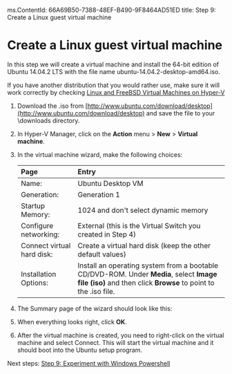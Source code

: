 ms.ContentId: 66A69B50-7388-48EF-B490-9F8464AD51ED
title: Step 9: Create a Linux guest virtual machine

# Create a Linux guest virtual machine #

In this step we will create a virtual machine and install the 64-bit edition of Ubuntu 14.04.2 LTS with the file name ubuntu-14.04.2-desktop-amd64.iso. 

If you have another distribution that you would rather use, make sure it will work correctly by checking [Linux and FreeBSD Virtual Machines on Hyper-V](https://technet.microsoft.com/en-us/library/dn531030.aspx)

<!-- Should we use a Gen 2 VM to show that stuff or stick with Gen 1 which might work for more distros? -->

1. Download the .iso from [http://www.ubuntu.com/download/desktop](http://www.ubuntu.com/download/desktop) and save the file to your \\downloads directory.
2. In Hyper-V Manager, click on the **Action** menu > **New** > **Virtual machine**. 
3. In the virtual machine wizard, make the following choices:

	| **Page** | **Entry** |
	|:-----|:-----|
	|Name:						|Ubuntu Desktop VM 												|
	|Generation: 				|Generation 1  													
	|Startup Memory:			|1024 and don't select dynamic memory 							|
	|Configure networking: 		|External (this is the Virtual Switch you created in Step 4)	|
	|Connect virtual hard disk: |Create a virtual hard disk (keep the other default values) 	|
	|Installation Options:		|Install an operating system from a bootable CD/DVD-ROM. Under **Media**, select **Image file (iso)** and then click **Browse** to point to the .iso file. 			|

4. The Summary page of the wizard should look like this:
	
	<!-- need screenshot -->
5. When everything looks right, click **OK**. 

6. After the virtual machine is created, you need to right-click on the virtual machine and select Connect. This will start the virtual machine and it should boot into the Ubuntu setup program.



Next steps:
[Step 9: Experiment with Windows Powershell](step9.md)
